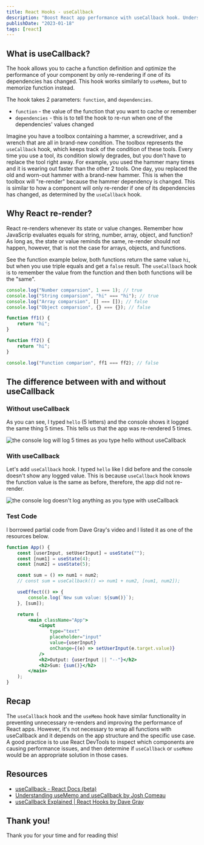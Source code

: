```yaml
---
title: React Hooks - useCallback
description: "Boost React app performance with useCallback hook. Understand how it works, prevent re-renders & compare examples with/without useCallback."
publishDate: "2023-01-18"
tags: [react]
---
```


## What is useCallback?

The hook allows you to cache a function definition and optimize the performance of your component by only re-rendering if one of its dependencies has changed. This hook works similarly to `useMemo`, but to memorize function instead.

The hook takes 2 parameters: `function`, and `dependencies`.

- `function` - the value of the function that you want to cache or remember
- `dependencies` - this is to tell the hook to re-run when one of the dependencies' values changed

Imagine you have a toolbox containing a hammer, a screwdriver, and a wrench that are all in brand-new condition. The toolbox represents the `useCallback` hook, which keeps track of the condition of these tools. Every time you use a tool, its condition slowly degrades, but you don't have to replace the tool right away. For example, you used the hammer many times and it is wearing out faster than the other 2 tools. One day, you replaced the old and worn-out hammer with a brand-new hammer. This is when the toolbox will "re-render" because the hammer dependency is changed. This is similar to how a component will only re-render if one of its dependencies has changed, as determined by the `useCallback` hook.

## Why React re-render?

React re-renders whenever its state or value changes. Remember how JavaScrip evaluates equals for string, number, array, object, and function? As long as, the state or value reminds the same, re-render should not happen, however, that is not the case for arrays, objects, and functions.

See the function example below, both functions return the same value `hi`, but when you use triple equals and get a `false` result. The `useCallback` hook is to remember the value from the function and then both functions will be the "same".

```js
console.log("Number comparsion", 1 === 1); // true
console.log("String comparsion", "hi" === "hi"); // true
console.log("Array comparsion", [] === []); // false
console.log("Object comparsion", {} === {}); // false

function ff1() {
	return "hi";
}

function ff2() {
	return "hi";
}

console.log("Function comparion", ff1 === ff2); // false
```

## The difference between with and without useCallback

### Without useCallback

As you can see, I typed `hello` (5 letters) and the console shows it logged the same thing 5 times. This tells us that the app was re-rendered 5 times.

<img src="https://user-images.githubusercontent.com/35031228/213028318-be0c50c3-20a8-4e31-8007-5b99363449c8.gif" alt="the console log will log 5 times as you type hello without useCallback">

### With useCallback

Let's add `useCallback` hook. I typed `hello` like I did before and the console doesn't show any logged value. This is because `useCallback` hook knows the function value is the same as before, therefore, the app did not re-render.

<img src="https://user-images.githubusercontent.com/35031228/213028316-ac34dd90-f6c8-4c93-a793-281ac56e375b.gif" alt="the console log doesn't log anything as you type with useCallback">

### Test Code

I borrowed partial code from Dave Gray's video and I listed it as one of the resources below.

```jsx
function App() {
	const [userInput, setUserInput] = useState("");
	const [num1] = useState(4);
	const [num2] = useState(5);

	const sum = () => num1 + num2;
	// const sum = useCallback(() => num1 + num2, [num1, num2]);

	useEffect(() => {
		console.log(`New sum value: ${sum()}`);
	}, [sum]);

	return (
		<main className="App">
			<input
				type="text"
				placeholder="input"
				value={userInput}
				onChange={(e) => setUserInput(e.target.value)}
			/>
			<h2>Output: {userInput || "--"}</h2>
			<h2>Sum: {sum()}</h2>
		</main>
	);
}
```

## Recap

The `useCallback` hook and the `useMemo` hook have similar functionality in preventing unnecessary re-renders and improving the performance of React apps. However, it's not necessary to wrap all functions with useCallback and it depends on the app structure and the specific use case. A good practice is to use React DevTools to inspect which components are causing performance issues, and then determine if `useCallback` or `useMemo` would be an appropriate solution in those cases.

## Resources

- [useCallback - React Docs (beta)](https://beta.reactjs.org/reference/react/useCallback)
- [Understanding useMemo and useCallback by Josh Comeau](https://www.joshwcomeau.com/react/usememo-and-usecallback/)
- [useCallback Explained | React Hooks by Dave Gray](https://www.youtube.com/watch?v=FB_kOSHk1DM&list=PL0Zuz27SZ-6PSdiQpSxO9zxvB0ns6m3ta&index=1&t=2s)

## Thank you!

Thank you for your time and for reading this!
